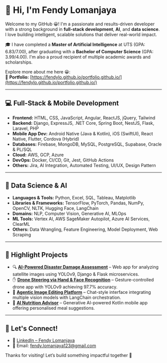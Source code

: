 # 👋 Hi, I'm Fendy Lomanjaya

Welcome to my GitHub 😀! I'm a passionate and results-driven developer with a strong background in **full-stack development**, **AI**, and **data science**. I love building intelligent, scalable solutions that deliver real-world impact.

🎓 I have completed a **Master of Artificial Intelligence** at UTS (GPA: 6.83/7.00), after graduating with a **Bachelor of Computer Science** (GPA: 3.99/4.00). I'm also a proud recipient of multiple academic awards and scholarships.

Explore more about me here 😀:  
📁 **Portfolio:** [https://fendylo.github.io/portfolio.github.io/](https://fendylo.github.io/portfolio.github.io/)

---

## 💻 Full-Stack & Mobile Development
- **Frontend:** HTML, CSS, JavaScript, Angular, ReactJS, jQuery, Tailwind
- **Backend:** Django, ExpressJS, .NET Core, Spring Boot, NestJS, Flask, Laravel, PHP
- **Mobile App Dev:** Android Native (Java & Kotlin), iOS (SwiftUI), React Native, Flutter, Cordova (Hybrid)
- **Databases:** Firebase, MongoDB, MySQL, PostgreSQL, Supabase, Oracle & PL/SQL
- **Cloud:** AWS, GCP, Azure
- **DevOps:** Docker, CI/CD, Git, Jest, GitHub Actions
- **Others:** Jira, AI Integration, Automated Testing, UI/UX, Design Pattern

---

## 🤖 Data Science & AI
- **Languages & Tools:** Python, Excel, SQL, Tableau, Matplotlib
- **Libraries & Frameworks:** TensorFlow, PyTorch, Pandas, NumPy, OpenCV, NLTK, Hugging Face, LangChain
- **Domains:** NLP, Computer Vision, Generative AI, MLOps
- **ML Tools:** Vertex AI, AWS SageMaker Autopilot, Azure AI Services, ClearML
- **Others:** Data Wrangling, Feature Engineering, Model Deployment, Web Scraping

---

## 🚀 Highlight Projects
- 🔍 **[AI-Powered Disaster Damage Assessment](https://github.com/AI-Studio-DeployForce)** – Web app for analyzing satellite images using YOLOv9, Django & Flask microservices.
- ✋ **[Drone Steering via Hand & Face Recognition](https://github.com/Diegoalejandroingelec/dji-tello-YOLOv9)** – Gesture-controlled drone app with YOLOv9 achieving 97.7% accuracy.
- 🎨 **[Agentic Image Editing Platform](https://github.com/PromptVision-AI)** – Chat-style interface integrating multiple vision models with LangChain orchestration.
- 🍱 **[AI Nutrition Advisor](https://github.com/fendylo/respfoodie)** – Generative AI-powered Kotlin mobile app offering personalised meal suggestions.
---

## 🔗 Let's Connect!
- 💼 [LinkedIn – Fendy Lomanjaya](https://www.linkedin.com/in/fendy-lomanjaya/)
- 📧 Email: fendy.lomanjaya123@gmail.com

Thanks for visiting! Let’s build something impactful together 🚀
